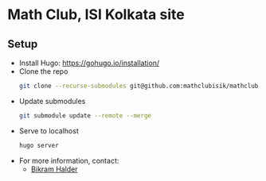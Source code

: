 # Math Club, ISI Kolkata site

## Setup

- Install Hugo: https://gohugo.io/installation/
- Clone the repo
  ```bash
  git clone --recurse-submodules git@github.com:mathclubisik/mathclubisik.github.io
  ```
- Update submodules
  ```bash
  git submodule update --remote --merge
  ```
- Serve to localhost
  ```bash
  hugo server
  ```
- For more information, contact:
  - [Bikram Halder](mailto:bikram0x@outlook.com)
